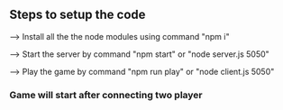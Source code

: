 
## Steps to setup the code

--> Install all the the node modules using command "npm i"

--> Start the server by command "npm start" or "node server.js 5050"

--> Play the game by command "npm run play" or "node client.js 5050"

### Game will start after connecting two player